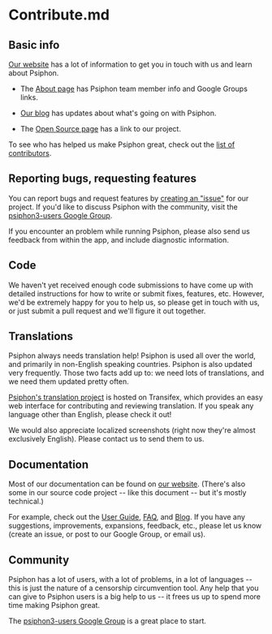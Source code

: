 # Contribute.md


## Basic info

[Our website](https://psiphon.ca/) has a lot of information to get you in touch
with us and learn about Psiphon.

* The [About page](https://psiphon.ca/en/about.html) has Psiphon team member 
  info and Google Groups links.

* [Our blog](https://psiphon.ca/en/blog/index.html) has updates about what's 
  going on with Psiphon.

* The [Open Source page](https://psiphon.ca/en/open-source.html) has a link to
  our project.

To see who has helped us make Psiphon great, check out the 
[list of contributors](./CONTRIBUTORS.md).


## Reporting bugs, requesting features

You can report bugs and request features by 
[creating an "issue"](https://bitbucket.org/psiphon/psiphon-circumvention-system/issues) 
for our project. If you'd like to discuss Psiphon with the community, visit the
[psiphon3-users Google Group](https://groups.google.com/forum/#!forum/psiphon3-users).

If you encounter an problem while running Psiphon, please also send us feedback
from within the app, and include diagnostic information.


## Code

We haven't yet received enough code submissions to have come up with detailed
instructions for how to write or submit fixes, features, etc. However, we'd be 
extremely happy for you to help us, so please get in touch with us, or just
submit a pull request and we'll figure it out together.


## Translations

Psiphon always needs translation help! Psiphon is used all over the world, and
primarily in non-English speaking countries. Psiphon is also updated very 
frequently. Those two facts add up to: we need lots of translations, and we
need them updated pretty often. 

[Psiphon's translation project](https://www.transifex.com/projects/p/Psiphon3/) 
is hosted on Transifex, which provides an easy web interface for contributing
and reviewing translation. If you speak any language other than English, please
check it out!

We would also appreciate localized screenshots (right now they're almost 
exclusively English). Please contact us to send them to us.


## Documentation

Most of our documentation can be found on [our website](https://psiphon.ca/).
(There's also some in our source code project -- like this document -- but it's
mostly technical.)

For example, check out the [User Guide](https://psiphon.ca/en/user-guide.html),
[FAQ](https://psiphon.ca/en/faq.html), and [Blog](https://psiphon.ca/en/blog/index.html).
If you have any suggestions, improvements, expansions, feedback, etc., please
let us know (create an issue, or post to our Google Group, or email us).


## Community 

Psiphon has a lot of users, with a lot of problems, in a lot of languages -- this 
is just the nature of a censorship circumvention tool. Any help that you can
give to Psiphon users is a big help to us -- it frees us up to spend more time 
making Psiphon great.

The [psiphon3-users Google Group](https://groups.google.com/forum/#!forum/psiphon3-users)
is a great place to start. 
